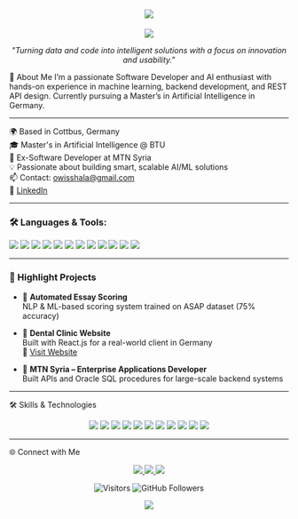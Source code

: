 <h1 align="center"> 
  <img src="https://readme-typing-svg.demolab.com?font=Fira+Code&weight=600&size=30&duration=2500&pause=800&color=36BCF7&center=true&vCenter=true&width=600&lines=Hi%2C+I'm+Hala+Owiss!+%F0%9F%91%8B;AI+Developer+%7C+Software+Engineer" /> 
</h1>
<p align="center"> <img src="https://capsule-render.vercel.app/api?type=waving&color=0:36BCF7,100:F75C7E&height=200&section=header&text=Hala%20Owiss&fontSize=50&fontColor=FFFFFF" /> </p>
<p align="center"> <em>"Turning data and code into intelligent solutions with a focus on innovation and usability."</em> </p>🚀 About Me
I’m a passionate Software Developer and AI enthusiast with hands-on experience in machine learning, backend development, and REST API design.
Currently pursuing a Master’s in Artificial Intelligence in Germany.

---

🌍 Based in Cottbus, Germany  
🎓 Master's in Artificial Intelligence @ BTU  
💼 Ex-Software Developer at MTN Syria  
💡 Passionate about building smart, scalable AI/ML solutions  
📫 Contact: owisshala@gmail.com  
🔗 [LinkedIn](https://www.linkedin.com/in/halaowiss)

---

### 🛠️ Languages & Tools:

<p align="left">
  <img src="https://img.shields.io/badge/Python-3776AB?style=flat&logo=python&logoColor=white" />
  <img src="https://img.shields.io/badge/Java-007396?style=flat&logo=java&logoColor=white" />
  <img src="https://img.shields.io/badge/Spring_Boot-6DB33F?style=flat&logo=spring-boot&logoColor=white" />
  <img src="https://img.shields.io/badge/React-20232A?style=flat&logo=react&logoColor=61DAFB" />
  <img src="https://img.shields.io/badge/Flutter-02569B?style=flat&logo=flutter&logoColor=white" />
  <img src="https://img.shields.io/badge/SQL-003B57?style=flat&logo=postgresql&logoColor=white" />
  <img src="https://img.shields.io/badge/TensorFlow-FF6F00?style=flat&logo=tensorflow&logoColor=white" />
  <img src="https://img.shields.io/badge/PyTorch-EE4C2C?style=flat&logo=pytorch&logoColor=white" />
  <img src="https://img.shields.io/badge/Scikit--learn-F7931E?style=flat&logo=scikit-learn&logoColor=white" />
  <img src="https://img.shields.io/badge/Numpy-013243?style=flat&logo=numpy&logoColor=white" />
  <img src="https://img.shields.io/badge/Pandas-150458?style=flat&logo=pandas&logoColor=white" />
  <img src="https://img.shields.io/badge/Seaborn-3776AB?style=flat&logo=python&logoColor=white" />
</p>

---

### 📌 Highlight Projects

- 📝 **Automated Essay Scoring**  
  NLP & ML-based scoring system trained on ASAP dataset (75% accuracy)

- 🦷 **Dental Clinic Website**  
  Built with React.js for a real-world client in Germany  
  🔗 [Visit Website](https://zahnzentrum-koenigslutter.de)

- 🏢 **MTN Syria – Enterprise Applications Developer**  
  Built APIs and Oracle SQL procedures for large-scale backend systems

---


🛠️ Skills & Technologies
<p align="center"> <img src="https://img.shields.io/badge/Python-3776AB?style=for-the-badge&logo=python&logoColor=white" /> <img src="https://img.shields.io/badge/Java-007396?style=for-the-badge&logo=java&logoColor=white" /> <img src="https://img.shields.io/badge/TensorFlow-FF6F00?style=for-the-badge&logo=tensorflow&logoColor=white" /> <img src="https://img.shields.io/badge/PyTorch-EE4C2C?style=for-the-badge&logo=pytorch&logoColor=white" /> <img src="https://img.shields.io/badge/Scikit--Learn-F7931E?style=for-the-badge&logo=scikit-learn&logoColor=white" /> <img src="https://img.shields.io/badge/SQL-4479A1?style=for-the-badge&logo=mysql&logoColor=white" /> <img src="https://img.shields.io/badge/SpringBoot-6DB33F?style=for-the-badge&logo=springboot&logoColor=white" /> <img src="https://img.shields.io/badge/React-61DAFB?style=for-the-badge&logo=react&logoColor=white" /> <img src="https://img.shields.io/badge/Flutter-02569B?style=for-the-badge&logo=flutter&logoColor=white" /> <img src="https://img.shields.io/badge/Git-F05032?style=for-the-badge&logo=git&logoColor=white" /> <img src="https://img.shields.io/badge/Oracle-F80000?style=for-the-badge&logo=oracle&logoColor=white" /> </p>

---

🌐 Connect with Me
<p align="center"> <a href="https://www.linkedin.com/in/halaowiss/"> <img src="https://img.shields.io/badge/-LinkedIn-0A66C2?style=for-the-badge&logo=LinkedIn&logoColor=white" /> </a> <a href="https://github.com/HalaOwiss"> <img src="https://img.shields.io/badge/-GitHub-171515?style=for-the-badge&logo=GitHub&logoColor=white" /> </a> <a href="mailto:owisshala@gmail.com"> <img src="https://img.shields.io/badge/-Email-D14836?style=for-the-badge&logo=Gmail&logoColor=white" /> </a> </p>
<p align="center"> <img src="https://visitor-badge.laobi.icu/badge?page_id=HalaOwiss.HalaOwiss" alt="Visitors"> <img src="https://img.shields.io/github/followers/HalaOwiss?label=Follow&style=social" alt="GitHub Followers"> </p>
<p align="center"> <img src="https://capsule-render.vercel.app/api?type=waving&color=0:F75C7E,100:36BCF7&height=200&section=footer"/> </p>
